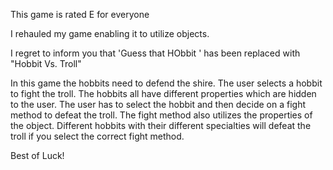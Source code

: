 This game is rated E for everyone

I rehauled my game enabling it to utilize objects.

I regret to inform you that 'Guess that HObbit ' has been replaced with "Hobbit Vs. Troll"

In this game the hobbits need to defend the shire. The user selects a hobbit to fight the troll. The hobbits all have different properties which are hidden to the user. The user has to select the hobbit and then decide on a fight method to defeat the troll. The fight method also utilizes the properties of the object. Different hobbits with their different specialties will defeat the troll if you select the correct fight method.

Best of Luck!